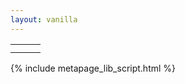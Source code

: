 ```yaml
---
layout: vanilla
---
```

<head></head>
<body>
	<div id="input-button" ></div>
	<table border="0">
		<tr>
			<td id="viewer1"></td>
			<td id="passthrough2"></td>
			<td id="viewer2"></td>
		</tr>
		<tr>
			<td ></td>
			<td id="passthrough1"></td>
			<td id="viewer3"></td>
		</tr>
	</table>
</body>
{% include metapage_lib_script.html %}
<script src="{{site.baseurl}}{{site.data.urls.axios_path}}"></script>
<script src="index.js"></script>
